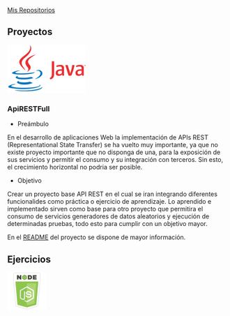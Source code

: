 [Mis Repositorios](https://github.com/isortegah?tab=repositories)

## Proyectos
![](./imgs/java.png) 
### ApiRESTFull
* Preámbulo  

En el desarrollo de aplicaciones Web la implementación de APIs
REST (Representational State Transfer) se ha vuelto muy importante, ya que no existe proyecto importante que no disponga de una, para la exposición de sus servicios y permitir el consumo y su integración con terceros. Sin esto, el crecimiento horizontal no podria ser posible.
* Objetivo  

Crear un proyecto base API REST en el cual se iran integrando diferentes funcionalides como práctica o ejercicio de aprendizaje. Lo aprendido e implementado sirven como base para otro proyecto que permitira el consumo de servicios generadores de datos aleatorios y ejecución de determinadas pruebas, todo esto para cumplir con un objetivo mayor.

En el [README](https://github.com/isortegah/apirest-full) del proyecto se dispone de mayor información.

## Ejercicios

![](./imgs/nodejs.png)